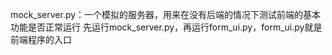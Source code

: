 mock_server.py：一个模拟的服务器，用来在没有后端的情况下测试前端的基本功能是否正常运行
先运行mock_server.py，再运行form_ui.py，form_ui.py就是前端程序的入口
